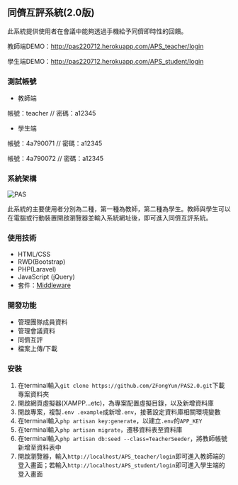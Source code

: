 ## 同儕互評系統(2.0版)
此系統提供使用者在會議中能夠透過手機給予同儕即時性的回饋。

教師端DEMO：http://pas220712.herokuapp.com/APS_teacher/login

學生端DEMO：http://pas220712.herokuapp.com/APS_student/login

### 測試帳號
* 教師端

帳號：teacher // 密碼：a12345 

* 學生端

帳號：4a790071 // 密碼：a12345

帳號：4a790072 // 密碼：a12345

### 系統架構
![PAS](https://user-images.githubusercontent.com/53658361/176619329-7573a65a-1107-4ede-8b28-25bc38f36db3.png)

此系統的主要使用者分別為二種，第一種為教師，第二種為學生。教師與學生可以在電腦或行動裝置開啟瀏覽器並輸入系統網址後，即可進入同儕互評系統。

### 使用技術
* HTML/CSS
* RWD(Bootstrap)
* PHP(Laravel)
* JavaScript (jQuery)
* 套件：[Middleware](https://github.com/SpartnerNL/Laravel-Excel)

### 開發功能
* 管理團隊成員資料
* 管理會議資料
* 同儕互評
* 檔案上傳/下載

### 安裝
1. 在terminal輸入`git clone https://github.com/ZFongYun/PAS2.0.git`下載專案資料夾
2. 開啟網頁虛擬器(XAMPP...etc)，為專案配置虛擬目錄，以及新增資料庫
3. 開啟專案，複製`.env .example`成新增`.env`，接著設定資料庫相關環境變數
4. 在terminal輸入`php artisan key:generate`，以建立`.env`的`APP_KEY`
5. 在terminal輸入`php artisan migrate`，遷移資料表至資料庫
6. 在terminal輸入`php artisan db:seed --class=TeacherSeeder`，將教師帳號新增至資料表中
7. 開啟瀏覽器，輸入`http://localhost/APS_teacher/login`即可進入教師端的登入畫面；若輸入`http://localhost/APS_student/login`即可進入學生端的登入畫面
